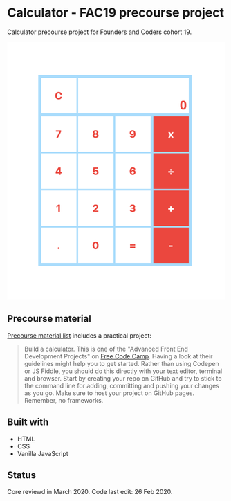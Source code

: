 # Calculator - FAC19 precourse project

Calculator precourse project for Founders and Coders cohort 19.

![screenshot](screenshot.png)
 
## Precourse material

[Precourse material list](https://github.com/foundersandcoders/master-reference/tree/master/coursebook/precourse#practical-project) includes a practical project: 

> Build a calculator. This is one of the "Advanced Front End Development Projects" on [Free Code Camp](https://www.freecodecamp.org/learn/front-end-libraries/front-end-libraries-projects/build-a-javascript-calculator). Having a look at their guidelines might help you to get started. Rather than using Codepen or JS Fiddle, you should do this directly with your text editor, terminal and browser. Start by creating your repo on GitHub and try to stick to the command line for adding, committing and pushing your changes as you go. Make sure to host your project on GitHub pages. Remember, no frameworks.

## Built with

* HTML
* CSS
* Vanilla JavaScript

## Status

Core reviewd in March 2020. Code last edit: 26 Feb 2020.



